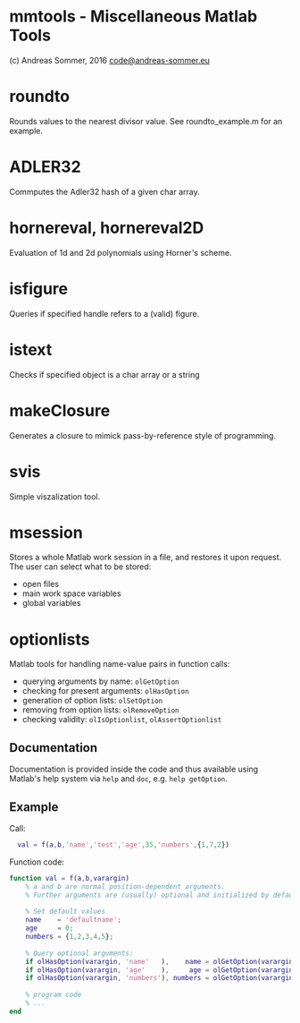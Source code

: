 # mmtools - Miscellaneous Matlab Tools

(c) Andreas Sommer, 2016
    code@andreas-sommer.eu


# roundto

Rounds values to the nearest divisor value.
See roundto_example.m for an example.



# ADLER32

Commputes the Adler32 hash of a given char array.



# hornereval, hornereval2D

Evaluation of 1d and 2d polynomials using Horner's scheme.



# isfigure

Queries if specified handle refers to a (valid) figure.



# istext

Checks if specified object is a char array or a string



# makeClosure

Generates a closure to mimick pass-by-reference style of programming.



# svis

Simple viszalization tool.



# msession

Stores a whole Matlab work session in a file, and restores it upon request.
The user can select what to be stored:
  - open files
  - main work space variables
  - global variables



# optionlists

Matlab tools for handling name-value pairs in function calls:
  - querying arguments by name:     `olGetOption`
  - checking for present arguments: `olHasOption`
  - generation of option lists:     `olSetOption`
  - removing from option lists:     `olRemoveOption`
  - checking validity:              `olIsOptionlist`, `olAssertOptionlist` 

## Documentation

Documentation is provided inside the code and thus available using Matlab's help system via `help` and `doc`, e.g. `help getOption`.


## Example

Call: 
```matlab 
  val = f(a,b,'name','test','age',35,'numbers',{1,7,2})
```

Function code:
```matlab
function val = f(a,b,varargin)
    % a and b are normal position-dependent arguments.
    % Further arguments are (usually) optional and initialized by default values.
  
    % Set default values
    name    = 'defaultname';
    age     = 0;
    numbers = {1,2,3,4,5};
    
    % Query optional arguments:
    if olHasOption(varargin, 'name'   ),    name = olGetOption(varargin, 'name'   );  end
    if olHasOption(varargin, 'age'    ),     age = olGetOption(varargin, 'age'    );  end
    if olHasOption(varargin, 'numbers'), numbers = olGetOption(varargin, 'numbers');  end
    
    % program code 
    % ...
end    
``` 
